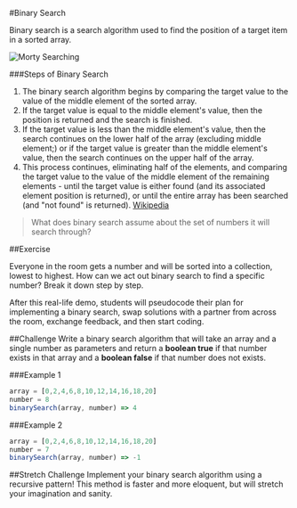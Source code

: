 #Binary Search

Binary search is a search algorithm used to find the position of a target item in a sorted array.

![Morty Searching](http://i.giphy.com/l41lFw057lAJQMwg0.gif)

###Steps of Binary Search

1. The binary search algorithm begins by comparing the target value to the value of the middle element of the sorted array. 
2. If the target value is equal to the middle element's value, then the position is returned and the search is finished. 
3. If the target value is less than the middle element's value, then the search continues on the lower half of the array (excluding middle element;) or if the target value is greater than the middle element's value, then the search continues on the upper half of the array. 
4. This process continues, eliminating half of the elements, and comparing the target value to the value of the middle element of the remaining elements - until the target value is either found (and its associated element position is returned), or until the entire array has been searched (and "not found" is returned). 
[Wikipedia](https://en.wikipedia.org/wiki/Binary_search_algorithm)

> What does binary search assume about the set of numbers it will search through?

##Exercise

Everyone in the room gets a number and will be sorted into a collection, lowest to highest. How can we act out binary search to find a specific number? Break it down step by step.

After this real-life demo, students will pseudocode their plan for implementing a binary search, swap solutions with a partner from across the room, exchange feedback, and then start coding.

##Challenge
Write a binary search algorithm that will take an array and a single number as parameters and return a **boolean true** if that number exists in that array and a **boolean false** if that number does not exists.

###Example 1

```javascript
array = [0,2,4,6,8,10,12,14,16,18,20]
number = 8
binarySearch(array, number) => 4
```

###Example 2

```javascript
array = [0,2,4,6,8,10,12,14,16,18,20]
number = 7
binarySearch(array, number) => -1
````

##Stretch Challenge
Implement your binary search algorithm using a recursive pattern!  This method is faster and more eloquent, but will stretch your imagination and sanity.


